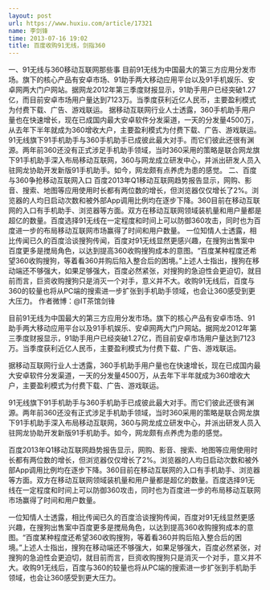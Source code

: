 ```yaml
---
layout: post
url: https://www.huxiu.com/article/17321
name: 李剑锋
time: 2013-07-16 19:02
title: 百度收购91无线，剑指360
---
```

一、91无线与360移动互联网那些事 目前91无线为中国最大的第三方应用分发市场。旗下的核心产品有安卓市场、91助手两大移动应用平台以及91手机娱乐、安卓网两大门户网站。据网龙2012年第三季度财报显示，91助手用户已经突破1.27亿，而目前安卓市场用户量达到7123万。当季度获利近亿人民币，主要盈利模式为付费下载、广告、游戏联运。 据移动互联网行业人士透露，360手机助手用户量也在快速增长，现在已成国内最大安卓软件分发渠道，一天的分发量4500万，从去年下半年就成为360增收大户，主要盈利模式为付费下载、广告、游戏联运。 91无线旗下91手机助手与360手机助手已成彼此最大对手。而它们彼此还很有渊源。两年前360还没有正式涉足手机助手领域，当时360采用的策略是联合网龙旗下91手机助手深入布局移动互联网，360与网龙成立研发中心，并派出研发人员入驻网龙协助开发新版91手机助手。如今，网龙颇有点养虎为患的感觉。 二、百度与360争抢移动互联网入口 百度2013年Q1移动互联网趋势报告显示，网购、影音、搜索、地图等应用使用时长都有两位数的增长，但浏览器仅仅增长了2%。浏览器的人均日启动次数和被外部App调用比例均在逐步下降。360目前在移动互联网的入口有手机助手、浏览器等方面。双方在移动互联网领域装机量和用户量都是超亿的数量。百度选择91无线在一定程度和时间上可以防御360攻击，同时也为百度进一步的布局移动互联网市场赢得了时间和用户数量。 一位知情人士透露，相比传闻已久的百度洽谈搜狗传闻，百度对91无线显然更感兴趣，在搜狗出售案中百度更多是搅局角色，以达到提高360收购搜狗成本的意图。“百度某种程度还希望360收购搜狗，等着看360并购后陷入整合后的困境。”上述人士指出，搜狗在移动端还不够强大，如果足够强大，百度必然紧张，对搜狗的急迫性会更迫切，就目前而言，巨资收购搜狗只是消灭一个对手，意义并不大。收购91无线后，百度与360的较量也将从PC端的搜索进一步扩张到手机助手领域，也会让360感受到更大压力。 作者微博：@IT茶馆剑锋

目前91无线为中国最大的第三方应用分发市场。旗下的核心产品有安卓市场、91助手两大移动应用平台以及91手机娱乐、安卓网两大门户网站。据网龙2012年第三季度财报显示，91助手用户已经突破1.27亿，而目前安卓市场用户量达到7123万。当季度获利近亿人民币，主要盈利模式为付费下载、广告、游戏联运。

据移动互联网行业人士透露，360手机助手用户量也在快速增长，现在已成国内最大安卓软件分发渠道，一天的分发量4500万，从去年下半年就成为360增收大户，主要盈利模式为付费下载、广告、游戏联运。

91无线旗下91手机助手与360手机助手已成彼此最大对手。而它们彼此还很有渊源。两年前360还没有正式涉足手机助手领域，当时360采用的策略是联合网龙旗下91手机助手深入布局移动互联网，360与网龙成立研发中心，并派出研发人员入驻网龙协助开发新版91手机助手。如今，网龙颇有点养虎为患的感觉。

百度2013年Q1移动互联网趋势报告显示，网购、影音、搜索、地图等应用使用时长都有两位数的增长，但浏览器仅仅增长了2%。浏览器的人均日启动次数和被外部App调用比例均在逐步下降。360目前在移动互联网的入口有手机助手、浏览器等方面。双方在移动互联网领域装机量和用户量都是超亿的数量。百度选择91无线在一定程度和时间上可以防御360攻击，同时也为百度进一步的布局移动互联网市场赢得了时间和用户数量。

一位知情人士透露，相比传闻已久的百度洽谈搜狗传闻，百度对91无线显然更感兴趣，在搜狗出售案中百度更多是搅局角色，以达到提高360收购搜狗成本的意图。“百度某种程度还希望360收购搜狗，等着看360并购后陷入整合后的困境。”上述人士指出，搜狗在移动端还不够强大，如果足够强大，百度必然紧张，对搜狗的急迫性会更迫切，就目前而言，巨资收购搜狗只是消灭一个对手，意义并不大。收购91无线后，百度与360的较量也将从PC端的搜索进一步扩张到手机助手领域，也会让360感受到更大压力。

